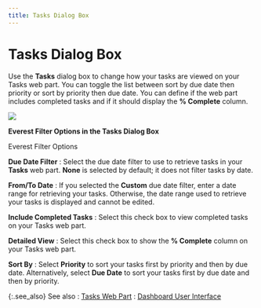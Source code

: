 ```yaml
---
title: Tasks Dialog Box
---
```


# Tasks Dialog Box


Use the **Tasks** dialog box to  change how your tasks are viewed on your Tasks web part. You can toggle  the list between sort by due date then priority or sort by priority then  due date. You can define if the web part includes completed tasks and  if it should display the **% Complete**  column.


![]({{site.db_baseurl}}/img/tasks_dialog_box_showing_everest_filter_options_ead.gif)


**Everest Filter Options in the Tasks Dialog Box**


Everest Filter Options


**Due Date Filter**
: Select the due date filter to use to retrieve tasks  in your **Tasks** web part. **None** is selected by default; it does  not filter tasks by date.


**From/To Date**
: If you selected the **Custom**  due date filter, enter a date range for retrieving your tasks. Otherwise,  the date range used to retrieve your tasks is displayed and cannot be  edited.


**Include Completed Tasks**
: Select this check box to view completed tasks on  your Tasks web part.


**Detailed View**
: Select this check box to show the **% 
 Complete** column on your Tasks web part.


**Sort By**
: Select **Priority**  to sort your tasks first by priority and then by due date. Alternatively,  select **Due Date** to sort your tasks  first by due date and then by priority.


{:.see_also}
See also
: [Tasks  Web Part]({{site.db_baseurl}}/dashboard-user-interface/tasks_web_part_dashboard_user_interface_ead.html)
: [Dashboard  User Interface]({{site.db_baseurl}}/dashboard-user-interface/dashboard_user_interface_ead.html)
